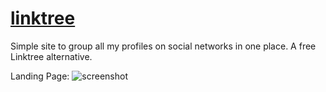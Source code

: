 # [linktree](https://samirpaul1.github.io/link)
Simple site to group all my profiles on social networks in one place. A free Linktree alternative.

Landing Page: 
![screenshot](https://raw.githubusercontent.com/SamirPaul1/links/main/samirpaul1-links.jpeg) 
  
 
 
 
